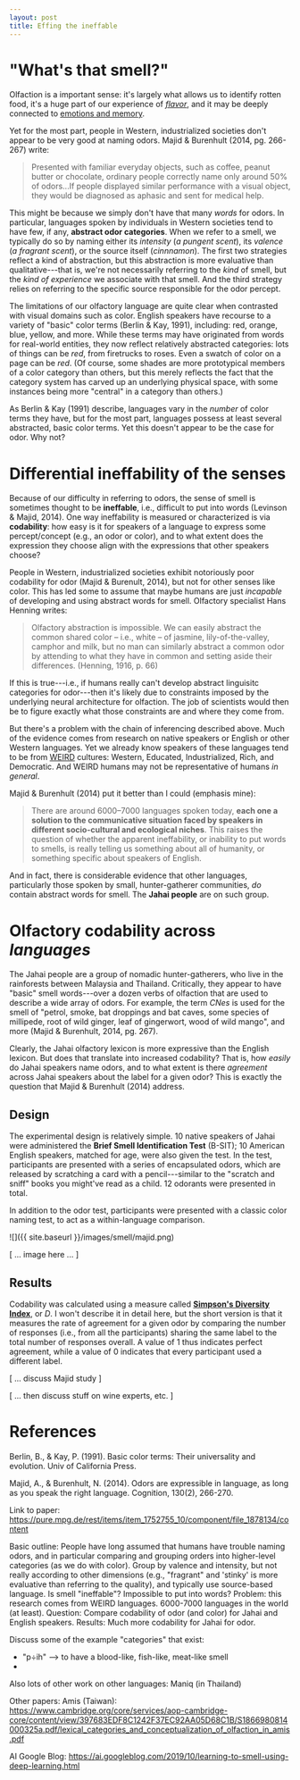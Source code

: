 ```yaml
---
layout: post
title: Effing the ineffable
---
```


# "What's that smell?"

Olfaction is a important sense: it's largely what allows us to identify rotten food, it's a huge part of our experience of [*flavor*](https://www.medicinenet.com/script/main/art.asp?articlekey=212), and it may be deeply connected to [emotions and memory](https://www.psychologytoday.com/us/blog/brain-babble/201501/smells-ring-bells-how-smell-triggers-memories-and-emotions).

Yet for the most part, people in Western, industrialized societies don't appear to be very good at naming odors. Majid & Burenhult (2014, pg. 266-267) write:

> Presented with familiar everyday objects, such as coffee, peanut butter or chocolate, ordinary people correctly name only around 50% of odors...If people displayed similar performance with a visual object, they would be diagnosed as aphasic and sent for medical help.

This might be because we simply don't have that many *words* for odors. In particular, languages spoken by individuals in Western societies tend to have few, if any, **abstract odor categories**. When we refer to a smell, we typically do so by naming either its *intensity* (*a pungent scent*), its *valence* (*a fragrant scent*), or the source itself (*cinnnamon*). The first two strategies reflect a kind of abstraction, but this abstraction is more evaluative than qualitative---that is, we're not necessarily referring to the *kind* of smell, but the *kind of experience* we associate with that smell. And the third strategy relies on referring to the specific source responsible for the odor percept. 

The limitations of our olfactory language are quite clear when contrasted with visual domains such as color. English speakers have recourse to a variety of "basic" color terms (Berlin & Kay, 1991), including: red, orange, blue, yellow, and more. While these terms may have originated from words for real-world entities, they now reflect relatively abstracted categories: lots of things can be *red*, from firetrucks to roses. Even a swatch of color on a page can be *red*. (Of course, some shades are more prototypical members of a color category than others, but this merely reflects the fact that the category system has carved up an underlying physical space, with some instances being more "central" in a category than others.)

As Berlin & Kay (1991) describe, languages vary in the *number* of color terms they have, but for the most part, languages possess at least several abstracted, basic color terms. Yet this doesn't appear to be the case for odor. Why not?

# Differential ineffability of the senses

Because of our difficulty in referring to odors, the sense of smell is sometimes thought to be **ineffable**, i.e., difficult to put into words (Levinson & Majid, 2014). One way ineffability is measured or characterized is via **codability**: how easy is it for speakers of a language to express some percept/concept (e.g., an odor or color), and to what extent does the expression they choose align with the expressions that other speakers choose?

People in Western, industrialized societies exhibit notoriously poor codability for odor (Majid & Burenult, 2014), but not for other senses like color. This has led some to assume that maybe humans are just *incapable* of developing and using abstract words for smell. Olfactory specialist Hans Henning writes:

> Olfactory abstraction is impossible. We can easily abstract the common shared color – i.e., white – of jasmine, lily-of-the-valley, camphor and milk, but no man can similarly abstract a common odor by attending to what they have in common and setting aside their differences. (Henning, 1916, p. 66)

If this is true---i.e., if humans really can't develop abstract linguisitc categories for odor---then it's likely due to constraints imposed by the underlying neural architecture for olfaction. The job of scientists would then be to figure exactly what those constraints are and where they come from.

But there's a problem with the chain of inferencing described above. Much of the evidence comes from research on native speakers or English or other Western languages. Yet we already know speakers of these languages tend to be from [WEIRD](https://slate.com/technology/2013/05/weird-psychology-social-science-researchers-rely-too-much-on-western-college-students.html) cultures: Western, Educated, Industrialized, Rich, and Democratic. And WEIRD humans may not be representative of humans *in general*.

Majid & Burenhult (2014) put it better than I could (emphasis mine):

> There are around 6000–7000 languages spoken today, **each one a solution to the communicative situation faced by speakers in different socio-cultural and ecological niches**. This raises the question of whether the apparent ineffability, or inability to put words to smells, is really telling us something about all of humanity, or something specific about speakers of English.

And in fact, there is considerable evidence that other languages, particularly those spoken by small, hunter-gatherer communities, *do* contain abstract words for smell. The **Jahai people** are on such group.

# Olfactory codability across *languages*

The Jahai people are a group of nomadic hunter-gatherers, who live in the rainforests between Malaysia and Thailand. Critically, they appear to have "basic" smell words---over a dozen verbs of olfaction that are used to describe a wide array of odors. For example, the term *CNes* is used for the smell of "petrol, smoke, bat droppings and bat caves, some species of millipede, root of wild ginger, leaf of gingerwort, wood of wild mango", and more (Majid & Burenhult, 2014, pg. 267).

Clearly, the Jahai olfactory lexicon is more expressive than the English lexicon. But does that translate into increased codability? That is, how *easily* do Jahai speakers name odors, and to what extent is there *agreement* across Jahai speakers about the label for a given odor? This is exactly the question that Majid & Burenhult (2014) address.

## Design

The experimental design is relatively simple. 10 native speakers of Jahai were administered the **Brief Smell Identification Test** (B-SIT); 10 American English speakers, matched for age, were also given the test. In the test, participants are presented with a series of encapsulated odors, which are released by scratching a card with a pencil---similar to the "scratch and sniff" books you might've read as a child. 12 odorants were presented in total.

In addition to the odor test, participants were presented with a classic color naming test, to act as a within-language comparison.

 ![]({{ site.baseurl }}/images/smell/majid.png)

[ ... image here ... ]

## Results

Codability was calculated using a measure called [**Simpson's Diversity Index**](https://en.wikipedia.org/wiki/Diversity_index#Simpson_index), or *D*. I won't describe it in detail here, but the short version is that it measures the rate of agreement for a given odor by comparing the number of responses (i.e., from all the participants) sharing the same label to the total number of responses overall. A value of 1 thus indicates perfect agreement, while a value of 0 indicates that every participant used a different label.







[ ... discuss Majid study ]

[ ... then discuss stuff on wine experts, etc. ]




# References

Berlin, B., & Kay, P. (1991). Basic color terms: Their universality and evolution. Univ of California Press.

Majid, A., & Burenhult, N. (2014). Odors are expressible in language, as long as you speak the right language. Cognition, 130(2), 266-270.

Link to paper: https://pure.mpg.de/rest/items/item_1752755_10/component/file_1878134/content

Basic outline:
People have long assumed that humans have trouble naming odors, and in particular comparing and grouping orders into higher-level categories (as we do with color). Group by valence and intensity, but not really according to other dimensions (e.g., "fragrant" and 'stinky' is more evaluative than referring to the quality), and typically use source-based language.
Is smell "ineffable"? Impossible to put into words?
Problem: this research comes from WEIRD languages. 6000-7000 languages in the world (at least).
Question: Compare codability of odor (and color) for Jahai and English speakers.
Results: Much more codability for Jahai for odor.

Discuss some of the example "categories" that exist:
- "p÷ih" --> to have a blood-like, fish-like, meat-like smell
-

Also lots of other work on other languages: Maniq (in Thailand)

Other papers:
Amis (Taiwan): https://www.cambridge.org/core/services/aop-cambridge-core/content/view/397683EDF8C1242F37EC92AA05D68C1B/S1866980814000325a.pdf/lexical_categories_and_conceptualization_of_olfaction_in_amis.pdf

AI
Google Blog: https://ai.googleblog.com/2019/10/learning-to-smell-using-deep-learning.html